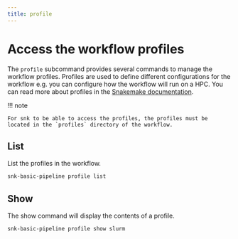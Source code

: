 ```yaml
---
title: profile
---
```


# Access the workflow profiles

The `profile` subcommand provides several commands to manage the workflow profiles. Profiles are used to define different configurations for the workflow e.g. you can configure how the workflow will run on a HPC. You can read more about profiles in the [Snakemake documentation](https://snakemake.readthedocs.io/en/stable/executing/cli.html#profiles).

!!! note

    For snk to be able to access the profiles, the profiles must be located in the `profiles` directory of the workflow.

## List

List the profiles in the workflow.

```bash
snk-basic-pipeline profile list
```

## Show

The show command will display the contents of a profile.

```bash
snk-basic-pipeline profile show slurm
```

